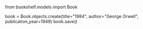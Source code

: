 from bookshelf.models import Book

book = Book.objects.create(title="1984", author="George Orwell", publication_year=1949) book.save()
